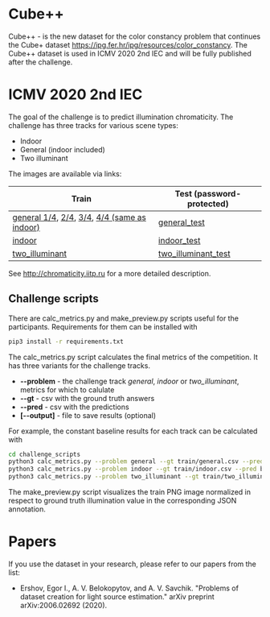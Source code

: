 # Cube++
Cube++ - is the new dataset for the color constancy problem that continues the Cube+ dataset https://ipg.fer.hr/ipg/resources/color_constancy. The Cube++ dataset is used in ICMV 2020 2nd IEC and will be fully published after the challenge. 

# ICMV 2020 2nd IEC
The goal of the challenge is to predict illumination chromaticity. The challenge has three tracks for various scene types: 
* Indoor 
* General (indoor included)
* Two illuminant 

The images are available via links: 

Train | Test (password-protected)
------------ | -------------
[general 1/4](https://drive.google.com/file/d/1-jWLZeG4h0OkjDhCgD7D8Q6cphhnkJCp/view?usp=sharing), [2/4](https://drive.google.com/file/d/1HxkQ4JJb2Nbp0s0ikI99lwBUHyV-VRw8/view?usp=sharing), [3/4](https://drive.google.com/file/d/1cjQ5HEt7KE268iv3uOn1mVGeIryzbUHg/view?usp=sharing), [4/4 (same as indoor)](https://yadi.sk/d/84w9OHpUZIoPZA) | [general_test](https://yadi.sk/d/M8Jdq_tuiR-I4A) 
[indoor](https://yadi.sk/d/84w9OHpUZIoPZA) | [indoor_test](https://yadi.sk/d/KruOvfdD10ptag) 
[two_illuminant](https://drive.google.com/file/d/12Qq32voyQzF8Vf6c-o_6j2h3EuAwQatE/view?usp=sharing) | [two_illuminant_test](https://yadi.sk/d/8u9y4uAU1bBFrQ)

See http://chromaticity.iitp.ru for a more detailed description.

## Challenge scripts 
There are calc_metrics.py and make_preview.py scripts useful for the participants. Requirements for them can be installed with
```bash
pip3 install -r requirements.txt
```

The calc_metrics.py script calculates the final metrics of the competition. It has three variants for the challenge tracks. 
* **--problem** - the challenge track *general*, *indoor* or *two_illuminant*, metrics for which to calulate
* **--gt** - csv with the ground truth answers
* **--pred** - csv with the predictions 
* **[--output]** - file to save results (optional)

For example, the constant baseline results for each track can be calculated with
```bash
cd challenge_scripts
python3 calc_metrics.py --problem general --gt train/general.csv --pred baseline_examples/const/general.csv 
python3 calc_metrics.py --problem indoor --gt train/indoor.csv --pred baseline_examples/const/indoor.csv 
python3 calc_metrics.py --problem two_illuminant --gt train/two_illuminant.csv --pred baseline_examples/const/two_illuminant.csv 
```

The make_preview.py script visualizes the train PNG image normalized in respect to ground truth illumination value in the corresponding JSON annotation. 

# Papers
If you use the dataset in your research, please refer to our papers from the list:
* Ershov, Egor I., A. V. Belokopytov, and A. V. Savchik. "Problems of dataset creation for light source estimation." arXiv preprint arXiv:2006.02692 (2020).